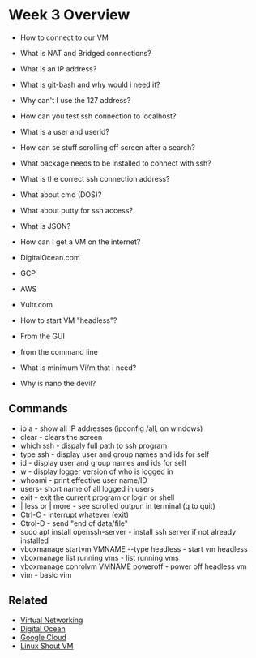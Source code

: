# Week 3 Overview 

* How to connect to our VM
* What is NAT and Bridged connections?
* What is an IP address? 
* What is git-bash and why would i need it? 

* Why can't I use the 127 address? 
* How can you test ssh connection to localhost? 
* What is a user and userid? 
* How can se stuff scrolling off screen after a search? 
* What package needs to be installed to connect with ssh? 
* What is the correct ssh connection address? 
* What about cmd (DOS)?
* What about putty for ssh access? 
* What is JSON?

* How can I get a VM on the internet? 
 * DigitalOcean.com
 * GCP
 * AWS
 * Vultr.com
* How to start VM "headless"? 
 * From the GUI
 * from the command line
* What is minimum Vi/m that i need? 
* Why is nano the devil? 

## Commands

* ip a - show all IP addresses (ipconfig /all, on windows)
* clear - clears the screen
* which ssh - dispaly full path to ssh program
* type ssh - display user and group names and ids for self
* id - display user and group names and ids for self
* w - display logger version of who is logged in 
* whoami - print effective user name/ID
* users- short name of all logged in users
* exit - exit the current program or login or shell
* | less or | more - see scrolled outpun in terminal (q to quit)
* Ctrl-C - interrupt whatever (exit)
* Ctrol-D - send "end of data/file" 
* sudo apt install openssh-server - install ssh server if not already installed
* vboxmanage startvm VMNAME --type headless - start vm headless
* vboxmanage list running vms - list running vms
* vboxmanage conrolvm VMNAME poweroff - power off headless vm
* vim - basic vim

## Related

* [Virtual Networking](https://www.virtualbox.org/manual/ch06.html)
* [Digital Ocean](https://try.digitalocean.com/freetrialoffer/)
* [Google Cloud](https://cloud.google.com/compute/docs/create-linux-vm-instance)
* [Linux Shout VM](https://www.how2shout.com/linux/use-command-line-to-create-list-start-stop-virtualbox-vms/)


